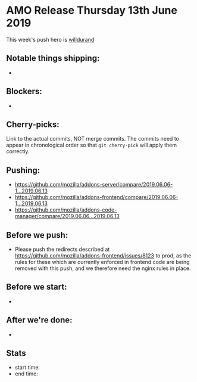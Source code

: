 # AMO Release Thursday 13th June 2019

This week's push hero is [willdurand](https://github.com/willdurand)

## Notable things shipping:

*

## Blockers:

*

## Cherry-picks:

Link to the actual commits, NOT merge commits. The commits need to appear
in chronological order so that `git cherry-pick` will apply them correctly.

## Pushing:

- https://github.com/mozilla/addons-server/compare/2019.06.06-1...2019.06.13
- https://github.com/mozilla/addons-frontend/compare/2019.06.06-1...2019.06.13
- https://github.com/mozilla/addons-code-manager/compare/2019.06.06...2019.06.13

## Before we push:

* Please push the redirects described at https://github.com/mozilla/addons-frontend/issues/8123 to prod, as the rules for these which are currently enforced in frontend code are being removed with this push, and we therefore need the nginx rules in place.

## Before we start:

*

## After we're done:

* 

## Stats

- start time:
- end time:
